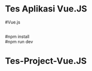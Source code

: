 # Tes Aplikasi Vue.JS

#Vue.js 
<br>
<br>

#npm install
<br>
#npm run dev
<br>
# Tes-Project-Vue.JS
